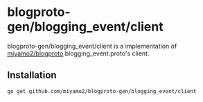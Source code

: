 # blogproto-gen/blogging_event/client

blogproto-gen/blogging_event/client is a implementation of [miyamo2/blogproto](https://github.com/miyamo2/blogproto) blogging_event.proto's client.

## Installation

```sh
go get github.com/miyamo2/blogproto-gen/blogging_event/client
```
